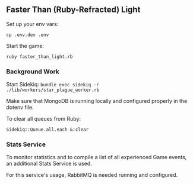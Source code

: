 ## Faster Than (Ruby-Refracted) Light

Set up your env vars:

`cp .env.dev .env`

Start the game:

`ruby faster_than_light.rb`

### Background Work

Start Sidekiq: `bundle exec sidekiq -r ./lib/workers/star_plague_worker.rb`

Make sure that MongoDB is running locally and configured properly in the dotenv file.

To clear all queues from Ruby:

`Sidekiq::Queue.all.each &:clear`

### Stats Service

To monitor statistics and to compile a list of all experienced Game events, an additional Stats Service is used.

For this service's usage, RabbitMQ is needed running and configured.